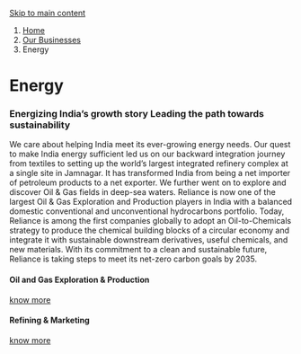 [ Skip to main content ](https://www.ril.com/businesses/<#main-navigation>)
  1. [Home](https://www.ril.com/businesses/</>)
  2. [Our Businesses](https://www.ril.com/businesses/<http:/www.ril.com/businesses>)
  3. Energy 


#  Energy 
### Energizing India’s growth story Leading the path towards sustainability
We care about helping India meet its ever-growing energy needs.
Our quest to make India energy sufficient led us on our backward integration journey from textiles to setting up the world’s largest integrated refinery complex at a single site in Jamnagar. It has transformed India from being a net importer of petroleum products to a net exporter. We further went on to explore and discover Oil & Gas fields in deep-sea waters.
Reliance is now one of the largest Oil & Gas Exploration and Production players in India with a balanced domestic conventional and unconventional hydrocarbons portfolio. Today, Reliance is among the first companies globally to adopt an Oil-to-Chemicals strategy to produce the chemical building blocks of a circular economy and integrate it with sustainable downstream derivatives, useful chemicals, and new materials. With its commitment to a clean and sustainable future, Reliance is taking steps to meet its net-zero carbon goals by 2035.
####  Oil and Gas Exploration & Production 
[know more](https://www.ril.com/businesses/</businesses/energy/oil-gas-exploration-production>)
####  Refining & Marketing 
[know more](https://www.ril.com/businesses/</businesses/energy/refining-marketing>)
